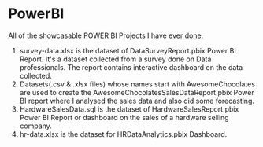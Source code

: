 # PowerBI

All of the showcasable POWER BI Projects I have ever done.
1. survey-data.xlsx is the dataset of DataSurveyReport.pbix Power BI Report. It's a dataset collected from a survey done on Data professionals. The report contains interactive dashboard on the data collected.
2. Datasets(.csv & .xlsx files) whose names start with AwesomeChocolates are used to create the AwesomeChocolatesSalesDataReport.pbix Power BI report where I analysed the sales data and also did some forecasting.
3. HardwareSalesData.sql is the dataset of HardwareSalesReport.pbix Power BI Report or dashboard on the sales of a hardware selling company.
4. hr-data.xlsx is the dataset for HRDataAnalytics.pbix Dashboard.
